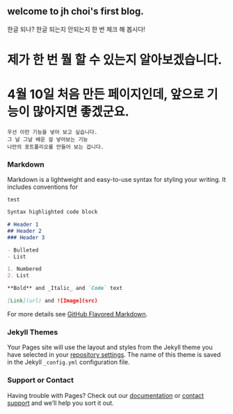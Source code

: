## welcome to jh choi's first blog.

한글 되나? 한글 되는지 안되는지 한 번 체크 해 봅시다!


# 제가 한 번 뭘 할 수 있는지 알아보겠습니다.
# 4월 10일 처음 만든 페이지인데, 앞으로 기능이 많아지면 좋겠군요.
    우선 이런 기능을 넣어 보고 싶습니다.
    그 날 그날 배운 걸 넣어보는 기능
    나만의 포트폴리오를 만들어 보는 겁니다.
### Markdown

Markdown is a lightweight and easy-to-use syntax for styling your writing. It includes conventions for


```
test
```


```markdown
Syntax highlighted code block

# Header 1
## Header 2
### Header 3

- Bulleted
- List

1. Numbered
2. List

**Bold** and _Italic_ and `Code` text

[Link](url) and ![Image](src)
```

For more details see [GitHub Flavored Markdown](https://guides.github.com/features/mastering-markdown/).

### Jekyll Themes

Your Pages site will use the layout and styles from the Jekyll theme you have selected in your [repository settings](https://github.com/sonagidevelop/website/settings). The name of this theme is saved in the Jekyll `_config.yml` configuration file.

### Support or Contact

Having trouble with Pages? Check out our [documentation](https://help.github.com/categories/github-pages-basics/) or [contact support](https://github.com/contact) and we’ll help you sort it out.
